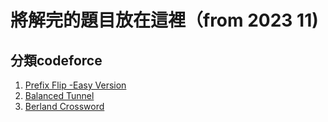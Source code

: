 # 將解完的題目放在這裡（from 2023 11)

## 分類codeforce
1. [Prefix Flip -Easy Version](https://github.com/archie0732/c-solution/blob/main/Prefix%20Flip%20-Easy%20Version.md)
2. [Balanced Tunnel](https://github.com/archie0732/c-solution/blob/main/codeforce/Balanced%20Tunnel.md#balanced-tunnel)
3. [Berland Crossword](https://github.com/archie0732/c-solution/blob/main/codeforce/Berland%20Crossword.md)
